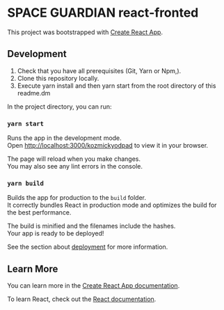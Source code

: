 # SPACE GUARDIAN react-fronted

This project was bootstrapped with [Create React App](https://github.com/facebook/create-react-app).

## Development

1. Check that you have all prerequisites (Git, Yarn or Npm,).
2. Clone this repository locally.
3. Execute yarn install and then yarn start from the root directory of this readme.dm


In the project directory, you can run:

### `yarn start`

Runs the app in the development mode.\
Open [http://localhost:3000/kozmickyodpad](http://localhost:3000/kozmickyodpad) to view it in your browser.

The page will reload when you make changes.\
You may also see any lint errors in the console.

### `yarn build`

Builds the app for production to the `build` folder.\
It correctly bundles React in production mode and optimizes the build for the best performance.

The build is minified and the filenames include the hashes.\
Your app is ready to be deployed!

See the section about [deployment](https://facebook.github.io/create-react-app/docs/deployment) for more information.

## Learn More

You can learn more in the [Create React App documentation](https://facebook.github.io/create-react-app/docs/getting-started).

To learn React, check out the [React documentation](https://reactjs.org/).